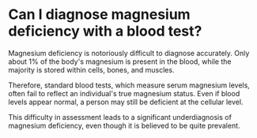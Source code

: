 # Can I diagnose magnesium deficiency with a blood test?

Magnesium deficiency is notoriously difficult to diagnose accurately. Only about 1% of the body's magnesium is present in the blood, while the majority is stored within cells, bones, and muscles.

Therefore, standard blood tests, which measure serum magnesium levels, often fail to reflect an individual's true magnesium status. Even if blood levels appear normal, a person may still be deficient at the cellular level.

This difficulty in assessment leads to a significant underdiagnosis of magnesium deficiency, even though it is believed to be quite prevalent.